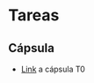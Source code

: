 # Tareas

## Cápsula

- [Link](https://drive.google.com/file/d/1GFl97bJJUXD7O2EY5N3EtPq2zivIjynN/view?usp=sharing) a cápsula T0